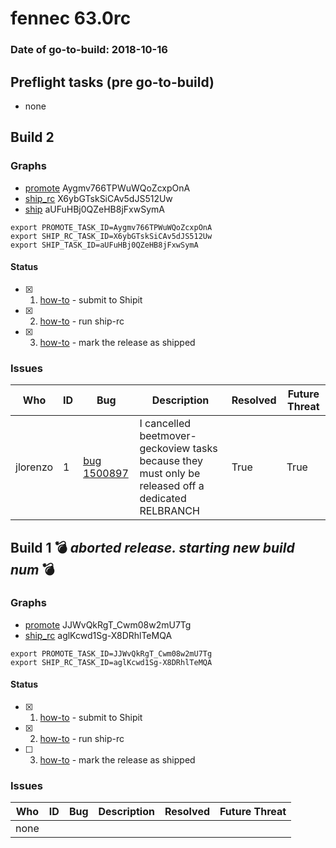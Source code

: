 # fennec 63.0rc

### Date of go-to-build: 2018-10-16

## Preflight tasks (pre go-to-build)
- none

## Build 2  

### Graphs
* [promote](https://tools.taskcluster.net/push-inspector/#/Aygmv766TPWuWQoZcxpOnA) Aygmv766TPWuWQoZcxpOnA
* [ship_rc](https://tools.taskcluster.net/push-inspector/#/X6ybGTskSiCAv5dJS512Uw) X6ybGTskSiCAv5dJS512Uw
* [ship](https://tools.taskcluster.net/push-inspector/#/aUFuHBj0QZeHB8jFxwSymA) aUFuHBj0QZeHB8jFxwSymA
```
export PROMOTE_TASK_ID=Aygmv766TPWuWQoZcxpOnA
export SHIP_RC_TASK_ID=X6ybGTskSiCAv5dJS512Uw
export SHIP_TASK_ID=aUFuHBj0QZeHB8jFxwSymA
```


#### Status
- [x] 1.  [how-to](https://wiki.mozilla.org/Release:Release_Automation_on_Mercurial:Starting_a_Release#Submit_to_Ship_It)  - submit to Shipit
- [x] 2.  [how-to](https://github.com/mozilla-releng/releasewarrior-2.0/blob/master/docs/release-promotion/mobile/howto-rc.md#ship-rc)  - run ship-rc
- [x] 3.  [how-to](https://github.com/mozilla-releng/releasewarrior-2.0/blob/master/docs/release-promotion/mobile/howto-rc.md#ship)  - mark the release as shipped

### Issues
| Who                 | ID               | Bug                                                                 | Description                | Resolved                | Future Threat                |
| ------------------- | ---------------- | ------------------------------------------------------------------- | -------------------------- | ----------------------- | ---------------------------- |
| jlorenzo  | 1 | [bug 1500897](https://bugzil.la/1500897)        | I cancelled beetmover-geckoview tasks because they must only be released off a dedicated RELBRANCH | True | True |

## Build 1  :bomb: _aborted release. starting new build num_ :bomb: 

### Graphs
* [promote](https://tools.taskcluster.net/push-inspector/#/JJWvQkRgT_Cwm08w2mU7Tg) JJWvQkRgT_Cwm08w2mU7Tg
* [ship_rc](https://tools.taskcluster.net/push-inspector/#/aglKcwd1Sg-X8DRhlTeMQA) aglKcwd1Sg-X8DRhlTeMQA
```
export PROMOTE_TASK_ID=JJWvQkRgT_Cwm08w2mU7Tg
export SHIP_RC_TASK_ID=aglKcwd1Sg-X8DRhlTeMQA
```


#### Status
- [x] 1.  [how-to](https://wiki.mozilla.org/Release:Release_Automation_on_Mercurial:Starting_a_Release#Submit_to_Ship_It)  - submit to Shipit
- [x] 2.  [how-to](https://github.com/mozilla-releng/releasewarrior-2.0/blob/master/docs/release-promotion/mobile/howto-rc.md#ship-rc)  - run ship-rc
- [ ] 3.  [how-to](https://github.com/mozilla-releng/releasewarrior-2.0/blob/master/docs/release-promotion/mobile/howto-rc.md#ship)  - mark the release as shipped

### Issues
| Who                 | ID               | Bug                                                                 | Description                | Resolved                | Future Threat                |
| ------------------- | ---------------- | ------------------------------------------------------------------- | -------------------------- | ----------------------- | ---------------------------- |
| none | | | | | |

